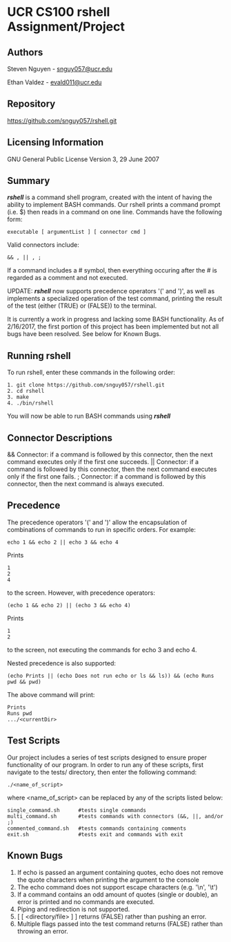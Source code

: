 UCR CS100 rshell Assignment/Project
===

Authors
--------
Steven Nguyen - snguy057@ucr.edu

Ethan Valdez - evald011@ucr.edu

Repository
--------
https://github.com/snguy057/rshell.git

Licensing Information
--------
GNU General Public License
Version 3, 29 June 2007

Summary
--------
***rshell*** is a command shell program, created with the intent of having the 
ability to implement BASH commands. Our rshell prints a command prompt (i.e. $) 
then reads in a command on one line. Commands have the following form:
```
executable [ argumentList ] [ connector cmd ]
```
Valid connectors include:
```
&& , || , ;
```
If a command includes a # symbol, then everything occuring after the # is 
regarded as a comment and not executed.

UPDATE: ***rshell*** now supports precedence operators '(' and ')', as well as
implements a specialized operation of the test command, printing the result of
the test (either (TRUE) or (FALSE)) to the terminal.

It is currently a work in progress and lacking some BASH functionality. As of 
2/16/2017, the first portion of this project has been implemented but not all 
bugs have been resolved. See below for Known Bugs.


Running rshell
--------
To run rshell, enter these commands in the following order:
```
1. git clone https://github.com/snguy057/rshell.git
2. cd rshell
3. make
4. ./bin/rshell
```
You will now be able to run BASH commands using ***rshell***

Connector Descriptions
--------
&& Connector: if a command is followed by this connector, then the next command 
   executes only if the first one succeeds.
|| Connector: if a command is followed by this connector, then the next command 
   executes only if the first one fails.
; Connector: if a command is followed by this connector, then the next command 
   is always executed.

Precedence
--------
The precedence operators '(' and ')' allow the encapsulation of combinations of
commands to run in specific orders. For example:
```
echo 1 && echo 2 || echo 3 && echo 4
```
Prints 
```
1
2
4
```
to the screen. However, with precedence operators:
```
(echo 1 && echo 2) || (echo 3 && echo 4)
```
Prints
```
1
2
```
to the screen, not executing the commands for echo 3 and echo 4.

Nested precedence is also supported:
```
(echo Prints || (echo Does not run echo or ls && ls)) && (echo Runs pwd && pwd)
```
The above command will print:
```
Prints
Runs pwd
.../<currentDir>
```

Test Scripts
--------
Our project includes a series of test scripts designed to ensure proper 
functionality of our program. In order to run any of these scripts, first 
navigate to the tests/ directory, then enter the following command:
```
./<name_of_script>
```
where <name_of_script> can be replaced by any of the scripts listed below:
```
single_command.sh      #tests single commands
multi_command.sh       #tests commands with connectors (&&, ||, and/or ;)
commented_command.sh   #tests commands containing comments
exit.sh                #tests exit and commands with exit
```

Known Bugs
--------
1. If echo is passed an argument containing quotes, echo does not remove the 
   quote characters when printing the argument to the console
2. The echo command does not support escape characters (e.g. '\n', '\t')
3. If a command contains an odd amount of quotes (single or double), an error 
   is printed and no commands are executed.
4. Piping and redirection is not supported.
5. [ [ \<directory/file\> ] ] returns (FALSE) rather than pushing an error.
6. Multiple flags passed into the test command returns (FALSE) rather than
   throwing an error.
